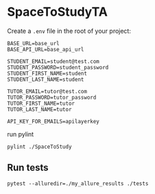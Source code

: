 # SpaceToStudyTA

Create a `.env` file in the root of your project:

```dosini
BASE_URL=base_url
BASE_API_URL=base_api_url

STUDENT_EMAIL=student@test.com
STUDENT_PASSWORD=student_password
STUDENT_FIRST_NAME=student
STUDENT_LAST_NAME=student

TUTOR_EMAIL=tutor@test.com
TUTOR_PASSWORD=tutor_password
TUTOR_FIRST_NAME=tutor
TUTOR_LAST_NAME=tutor

API_KEY_FOR_EMAILS=apilayerkey
```
run pylint
```shell
pylint ./SpaceToStudy
```


## Run tests
```shell
pytest --alluredir=./my_allure_results ./tests
```

